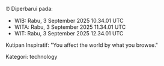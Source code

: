 ⏰ Diperbarui pada:
- WIB: Rabu, 3 September 2025 10.34.01 UTC
- WITA: Rabu, 3 September 2025 11.34.01 UTC
- WIT: Rabu, 3 September 2025 12.34.01 UTC

Kutipan Inspiratif:
"You affect the world by what you browse."


Kategori: technology

